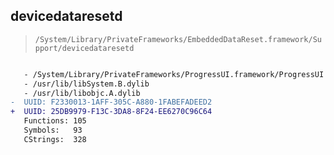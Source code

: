 ## devicedataresetd

> `/System/Library/PrivateFrameworks/EmbeddedDataReset.framework/Support/devicedataresetd`

```diff

   - /System/Library/PrivateFrameworks/ProgressUI.framework/ProgressUI
   - /usr/lib/libSystem.B.dylib
   - /usr/lib/libobjc.A.dylib
-  UUID: F2330013-1AFF-305C-A880-1FABEFADEED2
+  UUID: 25DB9979-F13C-3DA8-8F24-EE6270C96C64
   Functions: 105
   Symbols:   93
   CStrings:  328

```
